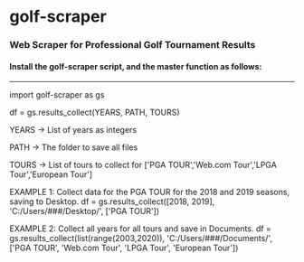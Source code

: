 # golf-scraper
### Web Scraper for Professional Golf Tournament Results

#### Install the golf-scraper script, and the master function as follows:

------------------------------------------------------------

import golf-scraper as gs

df = gs.results_collect(YEARS, PATH, TOURS)

YEARS -> List of years as integers

PATH -> The folder to save all files

TOURS -> List of tours to collect for ['PGA TOUR','Web.com Tour','LPGA Tour','European Tour']

EXAMPLE 1:
Collect data for the PGA TOUR for the 2018 and 2019 seasons, saving to Desktop.
df = gs.results_collect([2018, 2019], 'C:/Users/###/Desktop/', ['PGA TOUR'])

EXAMPLE 2:
Collect all years for all tours and save in Documents.
df = gs.results_collect(list(range(2003,2020)), 'C:/Users/###/Documents/', ['PGA TOUR', 'Web.com Tour', 'LPGA Tour', 'European Tour'])

